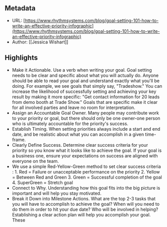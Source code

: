 ## Metadata
* URL: [https://www.rhythmsystems.com/blog/goal-setting-101-how-to-write-an-effective-priority-infographic](https://www.rhythmsystems.com/blog/goal-setting-101-how-to-write-an-effective-priority-infographic)
* Author: [[Jessica Wishart]]

## Highlights
* Make it Actionable. Use a verb when writing your goal. Goal setting needs to be clear and specific about what you will actually do. Anyone should be able to read your goal and understand exactly what you'll be doing. For example, we see goals that simply say, "Tradeshow." You can increase the likelihood of successfully setting and achieving your key result by making it more specific: "Get contact information for 20 leads from demo booth at Trade Show." Goals that are specific make it clear for all involved parties and leave no room for interpretation.
* Assign an Accountable Goal Owner. Many people may contribute work to your priority or goal, but there should only be one owner-one person who is ultimately accountable for the priority's success.
* Establish Timing. When setting priorities always include a start and end date, and be realistic about what you can accomplish in a given time-frame.
* Clearly Define Success. Determine clear success criteria for your priority so you know what it looks like to achieve the goal. If your goal is a business one, ensure your expectations on success are aligned with everyone on the team.
* We use a simple Red-Yellow-Green method to set clear success criteria : 1. Red = Failure or unacceptable performance on the priority 2. Yellow = Between Red and Green 3. Green = Successful completion of the goal 4. SuperGreen = Stretch goal
* Connect to Why. Understanding how this goal fits into the big picture is important and will help you stay motivated.
* Break it Down into Milestone Actions. What are the top 2-3 tasks that you will have to accomplish to achieve the goal? When will you need to do them in order to hit your due date? Who will be involved in helping? Establishing a clear action plan will help you accomplish your goal. These